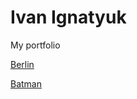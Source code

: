 

# Ivan Ignatyuk
My portfolio

[Berlin](https://shmikki.github.io/Berlin/)


[Batman](https://shmikki.github.io/Batman/)


